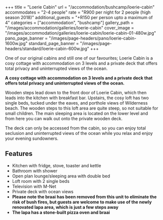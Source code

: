 +++
title = "Loerie Cabin"
url = "/accommodation/bushcamp/loerie-cabin"
accommodates = "2-4 people"
rate = "R900 per night for 2 people (high season 2018)"
additional_guests = "+R150 per person upto a maximum of 4"
categories = ["accommodation", "bushcamp"]
gallery_path = "/images/accommodation/galleries/loerie-cabin"
cover_image = "/images/accommodation/galleries/loerie-cabin/loerie-cabin-01-480w.jpg"
pano_page_banner = "/images/page-headers/pano/loerie-cabin-1600w.jpg"
standard_page_banner = "/images/page-headers/standard/loerie-cabin-600w.jpg"
+++

One of our original cabins and still one of our favourites; Loerie Cabin is a cosy cottage with accommodation on 3 levels and a private deck that offers total privacy and uninterrupted views of the ocean. 
 <!--more-->
**A cosy cottage with accommodation on 3 levels and a private deck that offers total privacy and uninterrupted views of the ocean.**

Wooden steps lead down to the front door of Loerie Cabin, which then leads into the kitchen with breakfast bar. Upstairs, the cosy loft has two single beds, tucked under the eaves, and porthole views of Wilderness beach. The wooden steps to this loft area are quite steep, so not suitable for small children. The main sleeping area is located on the lower level and from here you can walk out onto the private wooden deck.

The deck can only be accessed from the cabin, so you can enjoy total seclusion and uninterrupted views of the ocean while you relax and enjoy your evening sundowners.

## Features

*   Kitchen with fridge, stove, toaster and kettle
*   Bathroom with shower
*   Open plan lounge/sleeping area with double bed
*   Loft room with 2 single beds
*   Television with M-Net
*   Private deck with ocean views
*   **Please note the braai has been removed from this unit to eliminate the risk of bush fires, but guests are welcome to make use of the newly renovated lapa area, which is just a few steps away**
*   **The lapa has a stone-built pizza oven and braai**